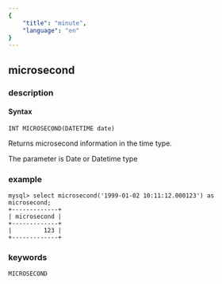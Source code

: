 ```yaml
---
{
    "title": "minute",
    "language": "en"
}
---
```


<!-- 
Licensed to the Apache Software Foundation (ASF) under one
or more contributor license agreements.  See the NOTICE file
distributed with this work for additional information
regarding copyright ownership.  The ASF licenses this file
to you under the Apache License, Version 2.0 (the
"License"); you may not use this file except in compliance
with the License.  You may obtain a copy of the License at

  http://www.apache.org/licenses/LICENSE-2.0

Unless required by applicable law or agreed to in writing,
software distributed under the License is distributed on an
"AS IS" BASIS, WITHOUT WARRANTIES OR CONDITIONS OF ANY
KIND, either express or implied.  See the License for the
specific language governing permissions and limitations
under the License.
-->

## microsecond
### description
#### Syntax

`INT MICROSECOND(DATETIME date)`

Returns microsecond information in the time type.

The parameter is Date or Datetime type

### example

```
mysql> select microsecond('1999-01-02 10:11:12.000123') as microsecond;
+-------------+
| microsecond |
+-------------+
|         123 |
+-------------+
```
### keywords
    MICROSECOND
